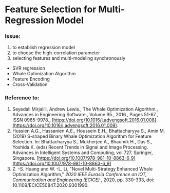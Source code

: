 # Feature Selection for Multi-Regression Model

### Issue:

1. to establish regression model
2. to choose the high-correlation parameter
3. selecting features and multi-modeling synchronously

- SVR regression
- Whale Optimization Algorithm
- Feature Encoding
- Cross-Validation

### Reference to:

1. Seyedali Mirjalili, Andrew Lewis., The Whale Optimization Algorithm., Advances in Engineering Software., Volume 95., 2016., Pages 51-67., ISSN 0965-9978., [https://doi.org/10.1016/j.advengsoft.2016.01.008](https://doi.org/10.1016/j.advengsoft.2016.01.008).
2. Hussien A.G., Hassanien A.E., Houssein E.H., Bhattacharyya S., Amin M. (2019) S-shaped Binary Whale Optimization Algorithm for Feature Selection. In: Bhattacharyya S., Mukherjee A., Bhaumik H., Das S., Yoshida K. (eds) Recent Trends in Signal and Image Processing. Advances in Intelligent Systems and Computing, vol 727. Springer, Singapore. [https://doi.org/10.1007/978-981-10-8863-6_9](https://doi.org/10.1007/978-981-10-8863-6_9)
3. Z. -S. Huang and W. -L. Li, "Novel Multi-Strategy Enhanced Whale Optimization Algorithm," *2020 IEEE Eurasia Conference on IOT, Communication and Engineering (ECICE)*
, 2020, pp. 330-333, doi: 10.1109/ECICE50847.2020.9301990.
